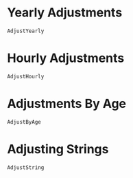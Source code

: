 # Yearly Adjustments

```@docs
AdjustYearly
```

# Hourly Adjustments

```@docs
AdjustHourly
```

# Adjustments By Age

```@docs
AdjustByAge
```

# Adjusting Strings

```@docs
AdjustString
```